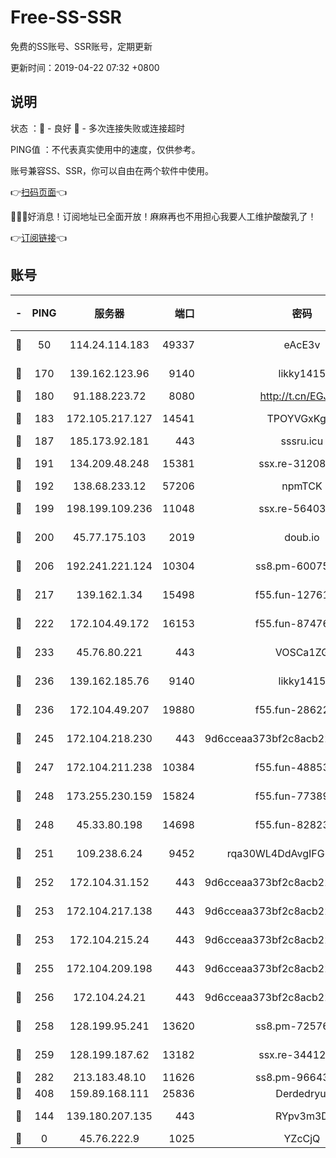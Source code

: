 # Free-SS-SSR

免费的SS账号、SSR账号，定期更新

更新时间：2019-04-22 07:32 +0800

## 说明

状态     ：🙂 - 良好 🙁 - 多次连接失败或连接超时

PING值   ：不代表真实使用中的速度，仅供参考。

账号兼容SS、SSR，你可以自由在两个软件中使用。

👉[扫码页面](https://liesauer.github.io/Free-SS-SSR/)👈

🎉🎉🎉好消息！订阅地址已全面开放！麻麻再也不用担心我要人工维护酸酸乳了！

👉[订阅链接](https://www.liesauer.net/yogurt/subscribe?ACCESS_TOKEN=DAYxR3mMaZAsaqUb)👈

## 账号

|-|PING|服务器|端口|密码|加密方式|区域|
|:----:|:----:|:-----:|-----:|:----:|:----:|:----:|
|🙂|50|114.24.114.183|49337|eAcE3v|chacha20-ietf|TW|
|🙂|170|139.162.123.96|9140|likky1415|aes-256-cfb|JP|
|🙂|180|91.188.223.72|8080|http://t.cn/EGJIyrl|rc4-md5|RU|
|🙂|183|172.105.217.127|14541|TPOYVGxKglpi|aes-256-cfb|JP|
|🙂|187|185.173.92.181|443|sssru.icu|rc4-md5|RU|
|🙂|191|134.209.48.248|15381|ssx.re-31208533|aes-256-cfb|US|
|🙂|192|138.68.233.12|57206|npmTCK|rc4-md5|US|
|🙂|199|198.199.109.236|11048|ssx.re-56403118|aes-256-cfb|US|
|🙂|200|45.77.175.103|2019|doub.io|aes-128-ctr|SG|
|🙂|206|192.241.221.124|10304|ss8.pm-60075022|aes-256-cfb|US|
|🙂|217|139.162.1.34|15498|f55.fun-12761038|aes-256-cfb|SG|
|🙂|222|172.104.49.172|16153|f55.fun-87476561|aes-256-cfb|SG|
|🙂|233|45.76.80.221|443|VOSCa1ZG|aes-256-cfb|DE|
|🙂|236|139.162.185.76|9140|likky1415|aes-256-cfb|DE|
|🙂|236|172.104.49.207|19880|f55.fun-28622670|aes-256-cfb|SG|
|🙂|245|172.104.218.230|443|9d6cceaa373bf2c8acb22e60b6a58be6|aes-256-cfb|US|
|🙂|247|172.104.211.238|10384|f55.fun-48853529|aes-256-cfb|US|
|🙂|248|173.255.230.159|15824|f55.fun-77389160|aes-256-cfb|US|
|🙂|248|45.33.80.198|14698|f55.fun-82823193|aes-256-cfb|US|
|🙂|251|109.238.6.24|9452|rqa30WL4DdAvgIFG6Fs3znzTa|aes-256-cfb|FR|
|🙂|252|172.104.31.152|443|9d6cceaa373bf2c8acb22e60b6a58be6|aes-256-cfb|US|
|🙂|253|172.104.217.138|443|9d6cceaa373bf2c8acb22e60b6a58be6|aes-256-cfb|US|
|🙂|253|172.104.215.24|443|9d6cceaa373bf2c8acb22e60b6a58be6|aes-256-cfb|US|
|🙂|255|172.104.209.198|443|9d6cceaa373bf2c8acb22e60b6a58be6|aes-256-cfb|US|
|🙂|256|172.104.24.21|443|9d6cceaa373bf2c8acb22e60b6a58be6|aes-256-cfb|US|
|🙂|258|128.199.95.241|13620|ss8.pm-72576399|aes-256-cfb|SG|
|🙂|259|128.199.187.62|13182|ssx.re-34412069|aes-256-cfb|SG|
|🙂|282|213.183.48.10|11626|ss8.pm-96643896|rc4-md5|RU|
|🙂|408|159.89.168.111|25836|Derdedryuj|chacha20|IN|
|🙂|144|139.180.207.135|443|RYpv3m3D|aes-256-cfb|JP|
|🙁|0|45.76.222.9|1025|YZcCjQ|rc4-md5|JP|
